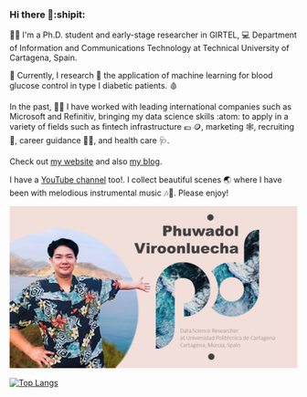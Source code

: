 ### Hi there 👋:shipit:

:student: I'm a Ph.D. student and early-stage researcher in GIRTEL, :computer: Department of Information and Communications Technology at Technical University of Cartagena, Spain. 

:syringe: Currently, I research :microscope: the application of machine learning for blood glucose control in type I diabetic patients. :drop_of_blood: 

In the past, :technologist: I have worked with leading international companies such as Microsoft and Refinitiv, bringing my data science skills :atom: to apply in a variety of fields such as fintech infrastructure :euro: :coin:, marketing :spider_web:, recruiting :dart:, career guidance :teacher:, and health care :stethoscope:.

Check out [my website](https://www.phviro.com/) and also [my blog](https://phviro.blogspot.com/).

I have a [YouTube channel](https://www.youtube.com/channel/UC58QgysOyqYk4Uhc_rwXgpw/featured) too!. I collect beautiful scenes :earth_asia: where I have been with melodious instrumental music :notes::saxophone:. Please enjoy!

![image](https://github.com/vladipooh/vladipooh/blob/main/POOHsea.png)

[![Top Langs](https://github-readme-stats.vercel.app/api/top-langs/?username=vladipooh&layout=compact&langs_count=8)](https://github.com/anuraghazra/github-readme-stats)
